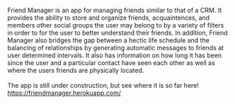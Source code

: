 Friend Manager is an app for managing friends similar to that of a CRM. It provides the ability to store and organize friends, acquaintences, and members other social groups the user may belong to by a variety of filters in order to for the user to better understand their friends. In addition, Friend Manager also bridges the gap between a hectic life schedule and the balancing of relationships by generating automatic messages to friends at user determined intervals. It also has information on how long it has been since the user and a particular contact have seen each other as well as where the users friends are physically located.
<br />
<br />
The app is still under construction, but see where it is so far here!
<br />
https://friendmanager.herokuapp.com/
